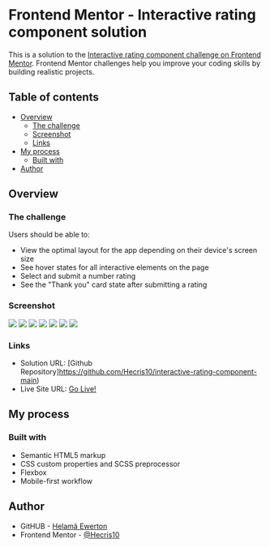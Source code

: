 # Frontend Mentor - Interactive rating component solution

This is a solution to the [Interactive rating component challenge on Frontend Mentor](https://www.frontendmentor.io/challenges/interactive-rating-component-koxpeBUmI). Frontend Mentor challenges help you improve your coding skills by building realistic projects. 

## Table of contents

- [Overview](#overview)
  - [The challenge](#the-challenge)
  - [Screenshot](#screenshot)
  - [Links](#links)
- [My process](#my-process)
  - [Built with](#built-with)
- [Author](#author)


## Overview

### The challenge

Users should be able to:

- View the optimal layout for the app depending on their device's screen size
- See hover states for all interactive elements on the page
- Select and submit a number rating
- See the "Thank you" card state after submitting a rating

### Screenshot

![](./screenshots/Home-Largepage.png)
![](./screenshots/Home-Largepage-hover-rate.png)
![](./screenshots/Home-Largepage-active-rate.png)
![](./screenshots/Home-Largepage-hover-button.png)
![](./screenshots/Rated-Large.png)
![](./screenshots/Home-small.png)
![](./screenshots/Rated-small.png)


### Links

- Solution URL: [Github Repository]https://github.com/Hecris10/interactive-rating-component-main)
- Live Site URL: [Go Live!](https://github.com/Hecris10/interactive-rating-component-main)

## My process

### Built with

- Semantic HTML5 markup
- CSS custom properties and SCSS preprocessor
- Flexbox
- Mobile-first workflow

## Author

- GitHUB - [Helamã Ewerton](https://github.com/Hecris10)
- Frontend Mentor - [@Hecris10](https://www.frontendmentor.io/profile/Hecris10)
